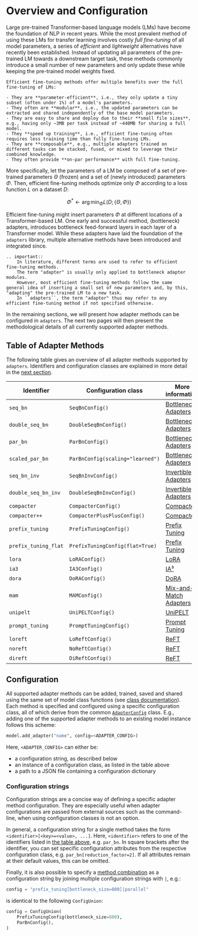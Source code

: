 # Overview and Configuration

Large pre-trained Transformer-based language models (LMs) have become the foundation of NLP in recent years.
While the most prevalent method of using these LMs for transfer learning involves costly *full fine-tuning* of all model parameters, a series of *efficient* and *lightweight* alternatives have recently been established.
Instead of updating all parameters of the pre-trained LM towards a downstream target task, these methods commonly introduce a small number of new parameters and only update these while keeping the pre-trained model weights fixed.

```{admonition} Why use Efficient Fine-Tuning?
Efficient fine-tuning methods offer multiple benefits over the full fine-tuning of LMs:

- They are **parameter-efficient**, i.e., they only update a tiny subset (often under 1%) of a model's parameters.
- They often are **modular**, i.e., the updated parameters can be extracted and shared independently of the base model parameters.
- They are easy to share and deploy due to their **small file sizes**, e.g., having only ~3MB per task instead of ~440MB for sharing a full model.
- They **speed up training**, i.e., efficient fine-tuning often requires less training time than fully fine-tuning LMs.
- They are **composable**, e.g., multiple adapters trained on different tasks can be stacked, fused, or mixed to leverage their combined knowledge.
- They often provide **on-par performance** with full fine-tuning.
```

More specifically, let the parameters of a LM be composed of a set of pre-trained parameters $\Theta$ (frozen) and a set of (newly introduced) parameters $\Phi$.
Then, efficient fine-tuning methods optimize only $\Phi$ according to a loss function $L$ on a dataset $D$:

$$
\Phi^* \leftarrow \arg \min_{\Phi} L(D; \{\Theta, \Phi\})
$$

Efficient fine-tuning might insert parameters $\Phi$ at different locations of a Transformer-based LM.
One early and successful method, (bottleneck) adapters, introduces bottleneck feed-forward layers in each layer of a Transformer model.
While these adapters have laid the foundation of the `adapters` library, multiple alternative methods have been introduced and integrated since.

```{eval-rst}
.. important::
    In literature, different terms are used to refer to efficient fine-tuning methods.
    The term "adapter" is usually only applied to bottleneck adapter modules.
    However, most efficient fine-tuning methods follow the same general idea of inserting a small set of new parameters and, by this, "adapting" the pre-trained LM to a new task.
    In ``adapters``, the term "adapter" thus may refer to any efficient fine-tuning method if not specified otherwise.
```

In the remaining sections, we will present how adapter methods can be configured in `adapters`.
The next two pages will then present the methodological details of all currently supported adapter methods.

## Table of Adapter Methods

The following table gives an overview of all adapter methods supported by `adapters`.
Identifiers and configuration classes are explained in more detail in the [next section](#configuration).

| Identifier | Configuration class | More information
| --- | --- | --- |
| `seq_bn` | `SeqBnConfig()` | [Bottleneck Adapters](methods.html#bottleneck-adapters) |
| `double_seq_bn` | `DoubleSeqBnConfig()` | [Bottleneck Adapters](methods.html#bottleneck-adapters) |
| `par_bn` | `ParBnConfig()` | [Bottleneck Adapters](methods.html#bottleneck-adapters) |
| `scaled_par_bn` | `ParBnConfig(scaling="learned")` | [Bottleneck Adapters](methods.html#bottleneck-adapters) |
| `seq_bn_inv` | `SeqBnInvConfig()` | [Invertible Adapters](methods.html#language-adapters---invertible-adapters) |
| `double_seq_bn_inv` | `DoubleSeqBnInvConfig()` | [Invertible Adapters](methods.html#language-adapters---invertible-adapters) |
| `compacter` | `CompacterConfig()` | [Compacter](methods.html#compacter) |
| `compacter++` | `CompacterPlusPlusConfig()` | [Compacter](methods.html#compacter) |
| `prefix_tuning` | `PrefixTuningConfig()` | [Prefix Tuning](methods.html#prefix-tuning) |
| `prefix_tuning_flat` | `PrefixTuningConfig(flat=True)` | [Prefix Tuning](methods.html#prefix-tuning) |
| `lora` | `LoRAConfig()` | [LoRA](methods.html#lora) |
| `ia3` | `IA3Config()` | [IA³](methods.html#ia-3) |
| `dora` | `DoRAConfig()` | [DoRA](methods.html#dora) |
| `mam` | `MAMConfig()` | [Mix-and-Match Adapters](method_combinations.html#mix-and-match-adapters) |
| `unipelt` | `UniPELTConfig()` | [UniPELT](method_combinations.html#unipelt) |
| `prompt_tuning` | `PromptTuningConfig()` | [Prompt Tuning](methods.html#prompt-tuning) |
| `loreft` | `LoReftConfig()` | [ReFT](methods.html#reft) |
| `noreft` | `NoReftConfig()` | [ReFT](methods.html#reft) |
| `direft` | `DiReftConfig()` | [ReFT](methods.html#reft) |

## Configuration

All supported adapter methods can be added, trained, saved and shared using the same set of model class functions (see [class documentation](adapters.ModelAdaptersMixin)).
Each method is specified and configured using a specific configuration class, all of which derive from the common [`AdapterConfig`](adapters.AdapterConfig) class.
E.g., adding one of the supported adapter methods to an existing model instance follows this scheme:
```python
model.add_adapter("name", config=<ADAPTER_CONFIG>)
```

Here, `<ADAPTER_CONFIG>` can either be:
- a configuration string, as described below
- an instance of a configuration class, as listed in the table above
- a path to a JSON file containing a configuration dictionary

### Configuration strings

Configuration strings are a concise way of defining a specific adapter method configuration.
They are especially useful when adapter configurations are passed from external sources such as the command-line, when using configuration classes is not an option.

In general, a configuration string for a single method takes the form `<identifier>[<key>=<value>, ...]`.
Here, `<identifier>` refers to one of the identifiers listed in [the table above](#table-of-adapter-methods), e.g. `par_bn`.
In square brackets after the identifier, you can set specific configuration attributes from the respective configuration class, e.g. `par_bn[reduction_factor=2]`.
If all attributes remain at their default values, this can be omitted.

Finally, it is also possible to specify a [method combination](method_combinations.md) as a configuration string by joining multiple configuration strings with `|`, e.g.:
```python
config = "prefix_tuning[bottleneck_size=800]|parallel"
```

is identical to the following `ConfigUnion`:

```python
config = ConfigUnion(
    PrefixTuningConfig(bottleneck_size=800),
    ParBnConfig(),
)
```
